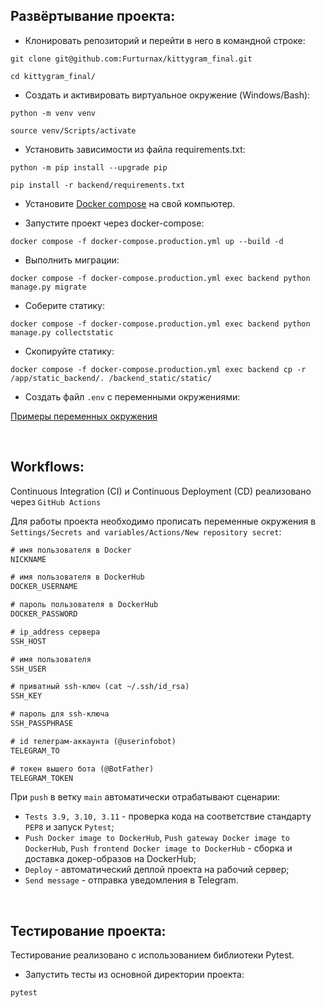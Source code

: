 ## Развёртывание проекта:
+ Клонировать репозиторий и перейти в него в командной строке:
```shell script
git clone git@github.com:Furturnax/kittygram_final.git
```

```shell script
cd kittygram_final/
```

+ Cоздать и активировать виртуальное окружение (Windows/Bash):
```shell script
python -m venv venv
```

```shell script
source venv/Scripts/activate
```

+ Установить зависимости из файла requirements.txt:
```shell script
python -m pip install --upgrade pip
```

```shell script
pip install -r backend/requirements.txt
```

+ Установите [Docker compose](https://www.docker.com/) на свой компьютер.

+ Запустите проект через docker-compose:
```shell script
docker compose -f docker-compose.production.yml up --build -d
```

+ Выполнить миграции:
```shell script
docker compose -f docker-compose.production.yml exec backend python manage.py migrate
```

+ Соберите статику:
```shell script
docker compose -f docker-compose.production.yml exec backend python manage.py collectstatic
```

+ Скопируйте статику:
```shell script
docker compose -f docker-compose.production.yml exec backend cp -r /app/static_backend/. /backend_static/static/
```

+ Создать файл `.env` с переменными окружениями:

[Примеры переменных окружения](./.env.example)

<br>

## Workflows:

Continuous Integration (CI) и Continuous Deployment (CD) реализовано через `GitHub Actions` 

Для работы проекта необходимо прописать переменные окружения в `Settings/Secrets and variables/Actions/New repository secret`:

```txt
# имя пользователя в Docker
NICKNAME

# имя пользователя в DockerHub
DOCKER_USERNAME    

# пароль пользователя в DockerHub
DOCKER_PASSWORD    

# ip_address сервера
SSH_HOST      

# имя пользователя                     
SSH_USER    

# приватный ssh-ключ (cat ~/.ssh/id_rsa)
SSH_KEY    

# пароль для ssh-ключа            
SSH_PASSPHRASE                   

# id телеграм-аккаунта (@userinfobot)
TELEGRAM_TO      

# токен вышего бота (@BotFather)
TELEGRAM_TOKEN                 
```

При `push` в ветку `main` автоматически отрабатывают сценарии:

+ `Tests 3.9, 3.10, 3.11` - проверка кода на соответствие стандарту `PEP8` и запуск `Pytest`;
+ `Push Docker image to DockerHub`, `Push gateway Docker image to DockerHub`, `Push frontend Docker image to DockerHub` - сборка и доставка докер-образов на DockerHub;
+ `Deploy` - автоматический деплой проекта на рабочий сервер;
+ `Send message` - отправка уведомления в Telegram.

<br>

## Тестирование проекта:
Тестирование реализовано с использованием библиотеки Pytest. 

+ Запустить тесты из основной директории проекта:
```shell script
pytest
```